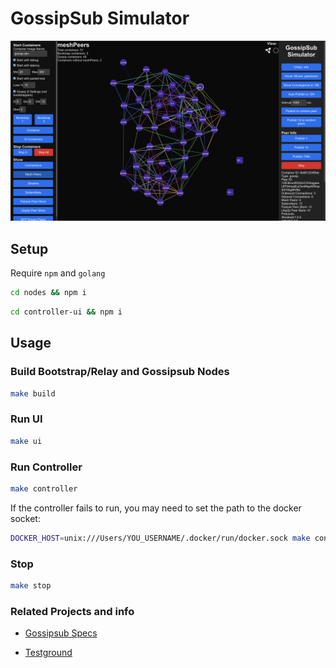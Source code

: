 # GossipSub Simulator

![GossipSub Simulator](https://github.com/dozyio/gossipsub-simulator/blob/main/docs/images/screenshot.png?raw=true "GossipSub Simulator")

## Setup

Require `npm` and `golang`

```sh
cd nodes && npm i
```

```sh
cd controller-ui && npm i
```

## Usage

### Build Bootstrap/Relay and Gossipsub Nodes

```sh
make build
```

### Run UI

```sh
make ui
```

### Run Controller

```sh
make controller
```

If the controller fails to run, you may need to set the path to the docker socket:

```sh
DOCKER_HOST=unix:///Users/YOU_USERNAME/.docker/run/docker.sock make controller
```

### Stop

```sh
make stop
```

### Related Projects and info

* [Gossipsub Specs](https://github.com/libp2p/specs/tree/master/pubsub/gossipsub)

* [Testground](https://github.com/testground/testground)
